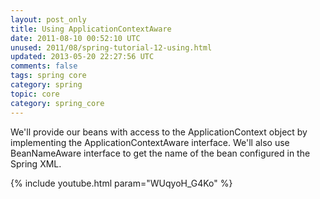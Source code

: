 ```yaml
---           
layout: post_only
title: Using ApplicationContextAware
date: 2011-08-10 00:52:10 UTC
unused: 2011/08/spring-tutorial-12-using.html
updated: 2013-05-20 22:27:56 UTC
comments: false
tags: spring core
category: spring
topic: core
category: spring_core
---
```


We'll provide our beans with access to the ApplicationContext object by implementing the ApplicationContextAware interface. We'll also use BeanNameAware interface to get the name of the bean configured in the Spring XML. 

{% include youtube.html param="WUqyoH_G4Ko" %}

